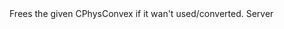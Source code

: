 <function name="ConvexFree" parent="physcollide" type="libraryfunc">
	<description>
		Frees the given CPhysConvex if it wan't used/converted.
	</description>
	<realm>Server</realm>
	<args>
		<arg name="convex" type="CPhysConvex "></arg>
	</args>
</function>